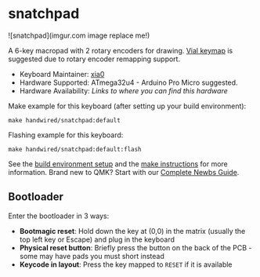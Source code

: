 # snatchpad

![snatchpad](imgur.com image replace me!)

A 6-key macropad with 2 rotary encoders for drawing. [Vial keymap](https://github.com/vial-kb/vial-qmk) is suggested due to rotary encoder remapping support.

* Keyboard Maintainer: [xia0](https://github.com/xia0)
* Hardware Supported: ATmega32u4 - Arduino Pro Micro suggested.
* Hardware Availability: *Links to where you can find this hardware*

Make example for this keyboard (after setting up your build environment):

    make handwired/snatchpad:default

Flashing example for this keyboard:

    make handwired/snatchpad:default:flash

See the [build environment setup](https://docs.qmk.fm/#/getting_started_build_tools) and the [make instructions](https://docs.qmk.fm/#/getting_started_make_guide) for more information. Brand new to QMK? Start with our [Complete Newbs Guide](https://docs.qmk.fm/#/newbs).

## Bootloader

Enter the bootloader in 3 ways:

* **Bootmagic reset**: Hold down the key at (0,0) in the matrix (usually the top left key or Escape) and plug in the keyboard
* **Physical reset button**: Briefly press the button on the back of the PCB - some may have pads you must short instead
* **Keycode in layout**: Press the key mapped to `RESET` if it is available
